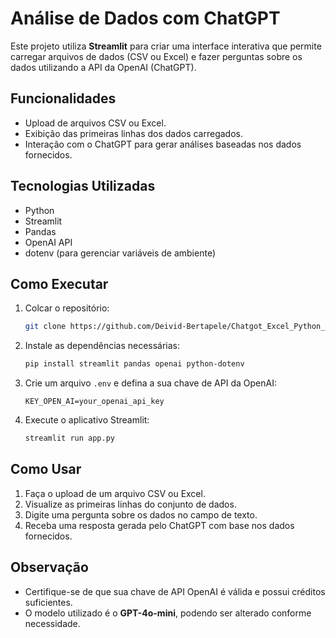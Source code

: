 # Análise de Dados com ChatGPT

Este projeto utiliza **Streamlit** para criar uma interface interativa que permite carregar arquivos de dados (CSV ou Excel) e fazer perguntas sobre os dados utilizando a API da OpenAI (ChatGPT).

## Funcionalidades
- Upload de arquivos CSV ou Excel.
- Exibição das primeiras linhas dos dados carregados.
- Interação com o ChatGPT para gerar análises baseadas nos dados fornecidos.

## Tecnologias Utilizadas
- Python
- Streamlit
- Pandas
- OpenAI API
- dotenv (para gerenciar variáveis de ambiente)

## Como Executar
1. Colcar o repositório:
    ```bash
    git clone https://github.com/Deivid-Bertapele/Chatgot_Excel_Python_Streamlit.git
    ```
2. Instale as dependências necessárias:
    ```bash
    pip install streamlit pandas openai python-dotenv
    ```
3. Crie um arquivo `.env` e defina a sua chave de API da OpenAI:
    ```
    KEY_OPEN_AI=your_openai_api_key
    ```
4. Execute o aplicativo Streamlit:
    ```bash
    streamlit run app.py
    ```

## Como Usar
1. Faça o upload de um arquivo CSV ou Excel.
2. Visualize as primeiras linhas do conjunto de dados.
3. Digite uma pergunta sobre os dados no campo de texto.
4. Receba uma resposta gerada pelo ChatGPT com base nos dados fornecidos.

## Observação
- Certifique-se de que sua chave de API OpenAI é válida e possui créditos suficientes.
- O modelo utilizado é o **GPT-4o-mini**, podendo ser alterado conforme necessidade.


